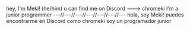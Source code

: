 hey, I'm Meki! (he/him)
u can find me on Discord ---> chromeki
I'm a junior programmer
---//---//---//---//---//---//---
hola, soy Meki!
puedes encontrarme en Discord como chromeki
soy un programador junior
